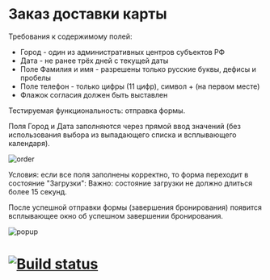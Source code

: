 # Заказ доставки карты

Требования к содержимому полей:

* Город - один из административных центров субъектов РФ
* Дата - не ранее трёх дней с текущей даты
* Поле Фамилия и имя - разрешены только русские буквы, дефисы и пробелы
* Поле телефон - только цифры (11 цифр), символ + (на первом месте)
* Флажок согласия должен быть выставлен

Тестируемая функциональность: отправка формы.

Поля Город и Дата заполняются через прямой ввод значений (без использования выбора из выпадающего списка и всплывающего календаря).

![order](https://user-images.githubusercontent.com/68289203/118325862-c4beb680-b50c-11eb-8d25-a0b3f115e93e.png)


Условия: если все поля заполнены корректно, то форма переходит в состояние "Загрузки":
Важно: состояние загрузки не должно длиться более 15 секунд.

После успешной отправки формы (завершения бронирования) появится всплывающее окно об успешном завершении бронирования.

![popup](https://user-images.githubusercontent.com/68289203/118325902-d56f2c80-b50c-11eb-9ebd-0850be0011c0.png)





# [![Build status](https://ci.appveyor.com/api/projects/status/vrlru53lga4f8lwp?svg=true)](https://ci.appveyor.com/project/KlokovAleksey/delivery-card)
